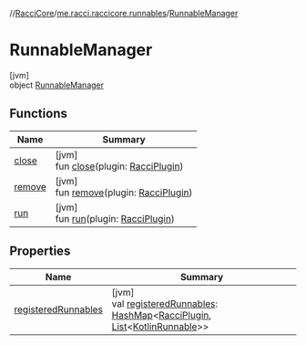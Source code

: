 //[RacciCore](../../../index.md)/[me.racci.raccicore.runnables](../index.md)/[RunnableManager](index.md)

# RunnableManager

[jvm]\
object [RunnableManager](index.md)

## Functions

| Name | Summary |
|---|---|
| [close](close.md) | [jvm]<br>fun [close](close.md)(plugin: [RacciPlugin](../../me.racci.raccicore/-racci-plugin/index.md)) |
| [remove](remove.md) | [jvm]<br>fun [remove](remove.md)(plugin: [RacciPlugin](../../me.racci.raccicore/-racci-plugin/index.md)) |
| [run](run.md) | [jvm]<br>fun [run](run.md)(plugin: [RacciPlugin](../../me.racci.raccicore/-racci-plugin/index.md)) |

## Properties

| Name | Summary |
|---|---|
| [registeredRunnables](registered-runnables.md) | [jvm]<br>val [registeredRunnables](registered-runnables.md): [HashMap](https://docs.oracle.com/javase/8/docs/api/java/util/HashMap.html)&lt;[RacciPlugin](../../me.racci.raccicore/-racci-plugin/index.md), [List](https://kotlinlang.org/api/latest/jvm/stdlib/kotlin.collections/-list/index.html)&lt;[KotlinRunnable](../-kotlin-runnable/index.md)&gt;&gt; |
